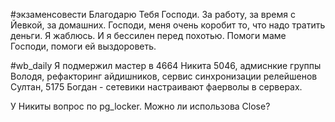 #экзаменсовести 
Благодарю Тебя Господи. За работу, за время с Йевкой, за домашних. 
Господи, меня очень коробит то, что надо тратить деньги. Я жаблюсь.
И я бессилен перед похотью.
Помоги маме Господи, помоги ей выздороветь.

#wb_daily 
Я подмержил мастер в 4664
Никита 5046, адмиснкие группы
Володя, рефакторинг айдишников, сервис синхронизации релейшенов
Султан, 5175 
Богдан - сетевики настраивают фаерволы в серверах.

У Никиты вопрос по pg_locker. Можно ли использова Close?
